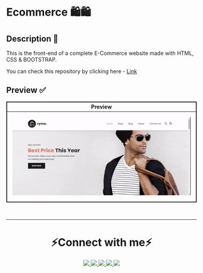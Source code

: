 # Ecommerce 🛍️🛍️

## Description 📝

This is the front-end of a complete E-Commerce website made with HTML, CSS & BOOTSTRAP.

You can check this repository by clicking here - <a href="https://msaini0r.github.io/E-Commerce-Website/"> Link </a> 



## Preview ✅

<table style="border:1px solid;">
  <tr >
    <th style="text-align: center; border:1px solid;"> Preview </th>
  </tr>
  <tr >
    <td align="center"; style="text-align: center; border:1px solid;padding:1em;">
        <img width="100%" src="Assets/preview.gif">
    </td>
    </td>
  </tr>
  
</table>
<br>
<hr>

<h1 align="center">⚡Connect with me⚡</h1>

<p align="center">
   <a href="https://www.linkedin.com/in/msaini0r/">
		<img src="https://img.shields.io/badge/Linkedin-2088FF?&style=for-the-badge&logo=linkedin&logoColor=white" />
	</a>
  	<a href="https://twitter.com/msaini0r">
		<img src="https://img.shields.io/badge/Twitter-00cbe6?style=for-the-badge&logo=twitter&logoColor=white" />
	</a>
	<a href="mailto:msaini0r@gmail.com">
		<img src="https://img.shields.io/badge/Gmail-D14836?style=for-the-badge&logo=gmail&logoColor=white" />
	</a>
	<a href="https://www.instagram.com/msaini0r/">
		<img src="https://img.shields.io/badge/Instagram-E4405F?style=for-the-badge&logo=instagram&logoColor=white" />
	</a>
	<a href="https://www.facebook.com/msaini0r/">
		<img src="https://img.shields.io/badge/Facebook-1877F2?style=for-the-badge&logo=facebook&logoColor=white" />
	</a>
</p>
